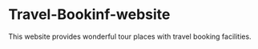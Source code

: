 # Travel-Bookinf-website
This website provides wonderful tour places with travel booking facilities.
